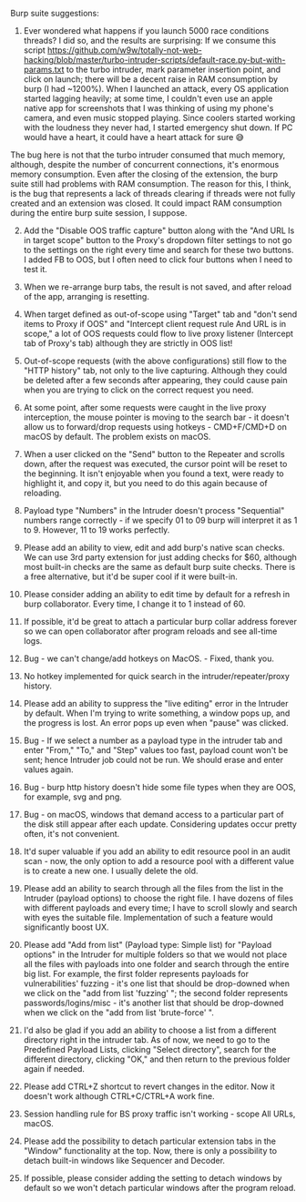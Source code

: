 Burp suite suggestions:

1) Ever wondered what happens if you launch 5000 race conditions threads? I did so, and the results are surprising:
If we consume this script https://github.com/w9w/totally-not-web-hacking/blob/master/turbo-intruder-scripts/default-race.py-but-with-params.txt to the turbo intruder, mark parameter insertion point, and click on launch; there will be a decent raise in RAM consumption by burp (I had ~1200%). When I launched an attack, every OS application started lagging heavily; at some time, I couldn't even use an apple native app for screenshots that I was thinking of using my phone's camera, and even music stopped playing. Since coolers started working with the loudness they never had, I started emergency shut down. If PC would have a heart, it could have a heart attack for sure 😅

The bug here is not that the turbo intruder consumed that much memory, although, despite the number of concurrent connections, it's enormous memory consumption. Even after the closing of the extension, the burp suite still had problems with RAM consumption. The reason for this, I think, is the bug that represents a lack of threads clearing if threads were not fully created and an extension was closed. It could impact RAM consumption during the entire burp suite session, I suppose.

2) Add the "Disable OOS traffic capture" button along with the "And URL Is in target scope" button to the Proxy's dropdown filter settings to not go to the settings on the right every time and search for these two buttons. I added FB to OOS, but I often need to click four buttons when I need to test it.

3) When we re-arrange burp tabs, the result is not saved, and after reload of the app, arranging is resetting.

4) When target defined as out-of-scope using "Target" tab and "don't send items to Proxy if OOS" and "Intercept client request rule And URL is in scope," a lot of OOS requests could flow to live proxy listener (Intercept tab of Proxy's tab) although they are strictly in OOS list!

5) Out-of-scope requests (with the above configurations) still flow to the "HTTP history" tab, not only to the live capturing. Although they could be deleted after a few seconds after appearing, they could cause pain when you are trying to click on the correct request you need.

6) At some point, after some requests were caught in the live proxy interception, the mouse pointer is moving to the search bar - it doesn't allow us to forward/drop requests using hotkeys - CMD+F/CMD+D on macOS by default. The problem exists on macOS.

7) When a user clicked on the "Send" button to the Repeater and scrolls down, after the request was executed, the cursor point will be reset to the beginning. It isn't enjoyable when you found a text, were ready to highlight it, and copy it, but you need to do this again because of reloading.

8) Payload type "Numbers" in the Intruder doesn't process "Sequential" numbers range correctly - if we specify 01 to 09 burp will interpret it as 1 to 9. However, 11 to 19 works perfectly.

9) Please add an ability to view, edit and add burp's native scan checks. We can use 3rd party extension for just adding checks for $60, although most built-in checks are the same as default burp suite checks. There is a free alternative, but it'd be super cool if it were built-in.

10) Please consider adding an ability to edit time by default for a refresh in burp collaborator. Every time, I change it to 1 instead of 60.

11) If possible, it'd be great to attach a particular burp collar address forever so we can open collaborator after program reloads and see all-time logs.

12) Bug - we can't change/add hotkeys on MacOS. - Fixed, thank you.

13) No hotkey implemented for quick search in the intruder/repeater/proxy history.

14) Please add an ability to suppress the "live editing" error in the Intruder by default. When I'm trying to write something, a window pops up, and the progress is lost. An error pops up even when "pause" was clicked.

15) Bug - If we select a number as a payload type in the intruder tab and enter "From," "To," and "Step" values too fast, payload count won't be sent; hence Intruder job could not be run. We should erase and enter values again.

16) Bug - burp http history doesn't hide some file types when they are OOS, for example, svg and png.

17) Bug - on macOS, windows that demand access to a particular part of the disk still appear after each update. Considering updates occur pretty often, it's not convenient.

18) It'd super valuable if you add an ability to edit resource pool in an audit scan - now, the only option to add a resource pool with a different value is to create a new one. I usually delete the old.

19) Please add an ability to search through all the files from the list in the Intruder (payload options) to choose the right file. I have dozens of files with different payloads and every time; I have to scroll slowly and search with eyes the suitable file. Implementation of such a feature would significantly boost UX.

20) Please add "Add from list" (Payload type: Simple list) for "Payload options" in the Intruder for multiple folders so that we would not place all the files with payloads into one folder and search through the entire big list. For example, the first folder represents payloads for vulnerabilities' fuzzing -  it's one list that should be drop-downed when we click on the "add from list 'fuzzing' "; the second folder represents passwords/logins/misc -  it's another list that should be drop-downed when we click on the "add from list 'brute-force' ".

21) I'd also be glad if you add an ability to choose a list from a different directory right in the intruder tab. As of now, we need to go to the Predefined Payload Lists, clicking "Select directory", search for the different directory, clicking "OK," and then return to the previous folder again if needed.

22) Please add CTRL+Z shortcut to revert changes in the editor. Now it doesn't work although CTRL+C/CTRL+A work fine.

23) Session handling rule for BS proxy traffic isn't working - scope All URLs, macOS.

24) Please add the possibility to detach particular extension tabs in the "Window" functionality at the top. Now, there is only a possibility to detach built-in windows like Sequencer and Decoder.

25) If possible, please consider adding the setting to detach windows by default so we won't detach particular windows after the program reload.
